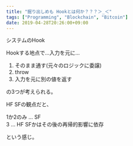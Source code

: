 ```yaml
---
title: "掘り出しめも Hookとは何か？？？＞_＜"
tags: ["Programming", "Blockchain", "Bitcoin"]
date: 2019-04-28T20:26:00+09:00
---
```



システムのHook

Hookする地点で...入力を元に...

1. そのまま通す(元々のロジックに委譲)
2. throw
3. 入力を元に別の値を返す

の3つが考えられる。

HF SFの観点だと、

1か2のみ ... SF  
3 ... HF SFかはその後の再帰的影響に依存

という感じ。

